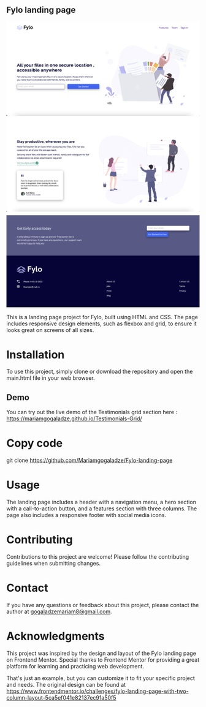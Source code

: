 
## Fylo landing page
![Fylo landing page here](/preview.png)
![second](/preview-2.png)
![third](/preview-3.png)


This is a landing page project for Fylo, built using HTML and CSS. The page includes responsive design elements, such as flexbox and grid, to ensure it looks great on screens of all sizes.

# Installation
To use this project, simply clone or download the repository and open the main.html file in your web browser.

## Demo 
 You can try out the live demo of the Testimonials grid section here : https://mariamgogaladze.github.io/Testimonials-Grid/
 
# Copy code
git clone https://github.com/Mariamgogaladze/Fylo-landing-page

# Usage
The landing page includes a header with a navigation menu, a hero section with a call-to-action button, and a features section with three columns. The page also includes a responsive footer with social media icons.

# Contributing
Contributions to this project are welcome! Please follow the contributing guidelines when submitting changes.



# Contact
If you have any questions or feedback about this project, please contact the author at gogaladzemariam8@gmail.com.

# Acknowledgments
This project was inspired by the design and layout of the Fylo landing page on Frontend Mentor. Special thanks to Frontend Mentor for providing a great platform for learning and practicing web development.

That's just an example, but you can customize it to fit your specific project and needs. The original design can be found at https://www.frontendmentor.io/challenges/fylo-landing-page-with-two-column-layout-5ca5ef041e82137ec91a50f5


 







